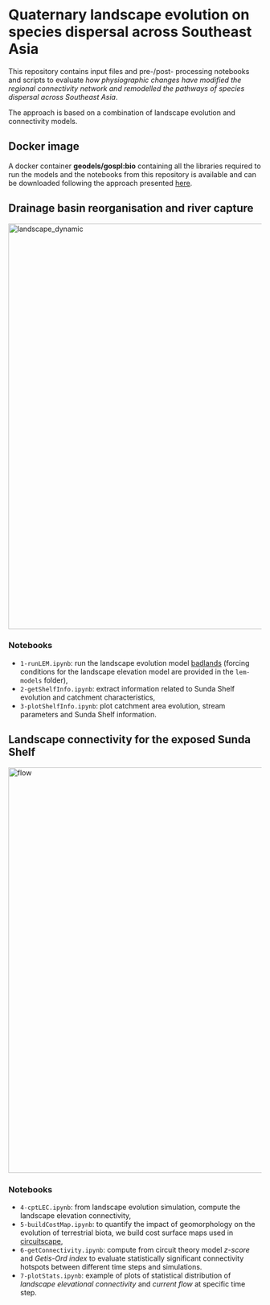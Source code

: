 # Quaternary landscape evolution on species dispersal across Southeast Asia

This repository contains input files and pre-/post- processing notebooks and scripts to evaluate *how physiographic changes have modified the regional connectivity network and remodelled the pathways of species dispersal across Southeast Asia*. 

The approach is based on a combination of landscape evolution and connectivity models. 

## Docker image

A docker container **geodels/gospl:bio** containing all the libraries required to run the models and the notebooks from this repository is available and can be downloaded following the approach presented [here](https://badlands.readthedocs.io/en/latest/install.html#docker).

## Drainage basin reorganisation and river capture

<img width="806" alt="landscape_dynamic" src="https://user-images.githubusercontent.com/7201912/119785884-fecb8780-bf12-11eb-814d-fd730c90ebcf.png">

### Notebooks

+ `1-runLEM.ipynb`: run the landscape evolution model [badlands](https://badlands.readthedocs.io/en/latest/) (forcing conditions for the landscape elevation model are provided in the `lem-models` folder), 
+ `2-getShelfInfo.ipynb`: extract information related to Sunda Shelf evolution and catchment characteristics,
+ `3-plotShelfInfo.ipynb`: plot catchment area evolution, stream parameters and Sunda Shelf information.


## Landscape connectivity for the exposed Sunda Shelf

<img width="806" alt="flow" src="https://user-images.githubusercontent.com/7201912/119787229-57e7eb00-bf14-11eb-83ce-e61b27c2abdc.png">

### Notebooks

+ `4-cptLEC.ipynb`: from landscape evolution simulation, compute the landscape elevation connectivity, 
+ `5-buildCostMap.ipynb`: to quantify the impact of geomorphology on the evolution of terrestrial biota, we build cost surface maps used in [circuitscape](https://circuitscape.org),
+ `6-getConnectivity.ipynb`: compute from circuit theory model *z-score* and *Getis-Ord index* to evaluate statistically significant connectivity hotspots between different time steps and simulations.
+ `7-plotStats.ipynb`: example of plots of statistical distribution of *landscape elevational connectivity* and *current flow* at specific time step. 

